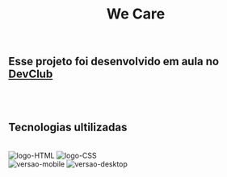 <h1 align="center"> We Care </h1>
<br>
<h2>Esse projeto foi desenvolvido em aula no <a href="https://rodolfomori.com.br/devclub/">DevClub</a></h2>
<br>
<br>
<h2> Tecnologias ultilizadas</h2>
<br>
<img src="https://img.shields.io/badge/HTML5-E34F26?style=for-the-badge&logo=html5&logoColor=white" alt="logo-HTML"/> 
<img src="https://img.shields.io/badge/CSS3-1572B6?style=for-the-badge&logo=css3&logoColor=white" alt="logo-CSS"/>
<br>

<img src="https://github.com/withouteffect/We-Care/blob/master/img/WeCare-Mobile.jpg?raw=true" alt="versao-mobile"/>
<img src="https://github.com/withouteffect/We-Care/blob/master/img/WeCare-Desktop.jpg?raw=true" alt="versao-desktop"/>
